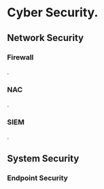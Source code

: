 # Cyber Security.

## Network Security

### Firewall
.
### NAC
.
### SIEM
.

## System Security

### Endpoint Security

##